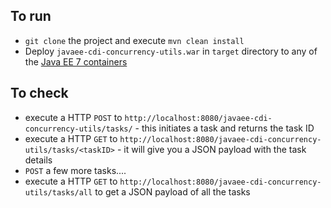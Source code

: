 ## To run

- `git clone` the project and execute `mvn clean install`
- Deploy `javaee-cdi-concurrency-utils.war` in `target` directory to any of the [Java EE 7 containers](http://www.oracle.com/technetwork/java/javaee/overview/compatibility-jsp-136984.html)

## To check

- execute a HTTP `POST` to `http://localhost:8080/javaee-cdi-concurrency-utils/tasks/` - this initiates a task and returns the task ID
- execute a HTTP `GET` to `http://localhost:8080/javaee-cdi-concurrency-utils/tasks/<taskID>` - it will give you a JSON payload with the task details
- `POST` a few more tasks....
- execute a HTTP `GET` to `http://localhost:8080/javaee-cdi-concurrency-utils/tasks/all` to get a JSON payload of all the tasks